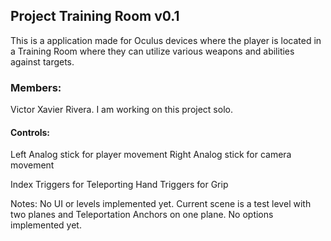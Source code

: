 ## Project Training Room v0.1
This is a application made for Oculus devices where the player is located in a Training Room where they can utilize various weapons and abilities against targets.

### Members:
Victor Xavier Rivera. I am working on this project solo.

#### Controls:
Left Analog stick for player movement
Right Analog stick for camera movement

Index Triggers for Teleporting
Hand Triggers for Grip

Notes: No UI or levels implemented yet. Current scene is a test level with two planes and Teleportation Anchors on one plane. No options implemented yet. 